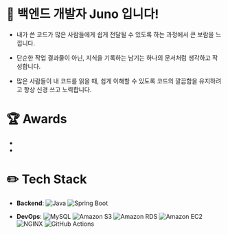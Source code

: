 # 👋 백엔드 개발자 Juno 입니다!

- 내가 쓴 코드가 많은 사람들에게 쉽게 전달될 수 있도록 하는 과정에서 큰 보람을 느낍니다.

- 단순한 작업 결과물이 아닌, 지식을 기록하는 남기는 하나의 문서처럼 생각하고 작성합니다.

- 많은 사람들이 내 코드를 읽을 때, 쉽게 이해할 수 있도록 코드의 깔끔함을 유지하려고 항상 신경 쓰고 노력합니다.

# 🏆 Awards
-
- 
# ✏️ Tech Stack

- **Backend**: 
  ![Java](https://img.shields.io/badge/Java-007396?style=for-the-badge&logo=java&logoColor=white) 
  ![Spring Boot](https://img.shields.io/badge/Spring%20Boot-6DB33F?style=for-the-badge&logo=spring-boot&logoColor=white)

- **DevOps**:
  ![MySQL](https://img.shields.io/badge/MySQL-4479A1?style=for-the-badge&logo=mysql&logoColor=white) 
  ![Amazon S3](https://img.shields.io/badge/Amazon%20S3-569A31?style=for-the-badge&logo=amazon-aws&logoColor=white) 
  ![Amazon RDS](https://img.shields.io/badge/Amazon%20RDS-527FFF?style=for-the-badge&logo=amazon-aws&logoColor=white)
  ![Amazon EC2](https://img.shields.io/badge/Amazon%20EC2-FF9900?style=for-the-badge&logo=amazon-aws&logoColor=white)
  ![NGINX](https://img.shields.io/badge/NGINX-009639?style=for-the-badge&logo=nginx&logoColor=white)
  ![GitHub Actions](https://img.shields.io/badge/GitHub%20Actions-2088FF?style=for-the-badge&logo=github-actions&logoColor=white)
